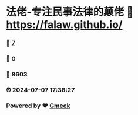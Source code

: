 # 法佬-专注民事法律的颠佬 :link: https://falaw.github.io/ 
### :page_facing_up: [7](https://falaw.github.io//tag.html) 
### :speech_balloon: 0 
### :hibiscus: 8603 
### :alarm_clock: 2024-07-07 17:38:27 
### Powered by :heart: [Gmeek](https://github.com/Meekdai/Gmeek)
